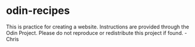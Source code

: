 # odin-recipes
This is practice for creating a website.
Instructions are provided through the Odin Project.
Please do not reproduce or redistribute this project if found.
-Chris
